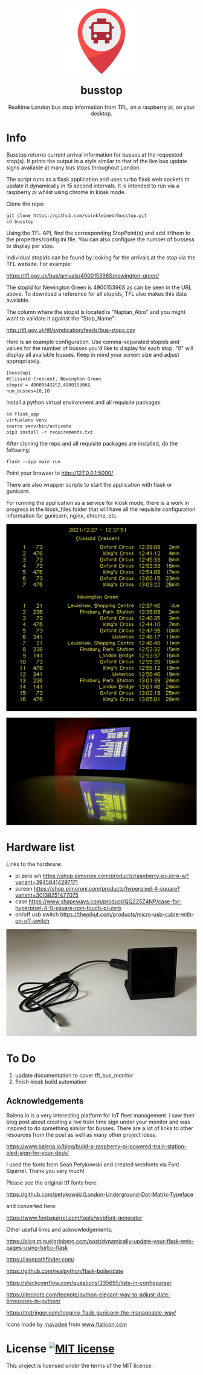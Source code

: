 <p align="center">
<img src="flask_app/static/ico/android-chrome-192x192.png" alt="busstop">
</p>
<h1 align="center" style="margin-top: 0px;">busstop</h1>
<p align="center" >Realtime London bus stop information from TFL, on a raspberry pi, on your desktop.</p>

# Info
Busstop returns current arrival information for busses at the requested stop(s).  It prints the output in a style similar to that of the live bus update signs available at many bus stops throughout London.

The script runs as a flask application and uses turbo flask web sockets to update it dynamically in 15 second intervals. It is intended to run via a raspberry pi whilst using chrome in kiosk mode.

Clone the repo:

    git clone https://github.com/soinkleined/busstop.git
    cd busstop

Using the TFL API, find the corresponding StopPoint(s) and add it/them to the properties/config.ini file.  You can also configure the number of bussess to display per stop.

Individual stopids can be found by looking for the arrivals at the stop via the TFL website.  For example:

https://tfl.gov.uk/bus/arrivals/490015396S/newington-green/

The stopid for Newington Green is 490015396S as can be seen in the URL above.  To download a reference for all stopids, TFL also makes this data available.

The column where the stopid is located is "Naptan_Atco" and you might want to validate it against the "Stop_Name":

http://tfl.gov.uk/tfl/syndication/feeds/bus-stops.csv

Here is an example configuration.  Use comma-separated stopids and values for the number of busses you'd like to display for each stop.  "0" will display all available busses.  Keep in mind your screen size and adjust appropriately. 

    [busstop]
    #Clissold Crescent, Newington Green
    stopid = 490005432S2,490015396S
    num_busses=10,10

Install a python virtual environment and all requisite packages: 

    cd flask_app
    virtualenv venv
    source venv/bin/activate
    pip3 install -r requirements.txt

After cloning the repo and all requisite packages are installed, do the following:

    flask --app main run

Point your browser to http://127.0.0.1:5000/

There are also wrapper scripts to start the application with flask or gunicorn.

For running the application as a service for kiosk mode, there is a work in progress in the kiosk_files folder that will have all the requisite configuration information for gunicorn, nginx, chrome, etc.

![busstop web](readme_images/busstop_web.png)

![busstop example](readme_images/busstop_example.jpeg)

# Hardware list
Links to the hardware:
- pi zero wh https://shop.pimoroni.com/products/raspberry-pi-zero-w?variant=39458414297171
- screen https://shop.pimoroni.com/products/hyperpixel-4-square?variant=30138251477075
- case https://www.shapeways.com/product/QQ225Z4NP/case-for-hyperpixel-4-0-square-non-touch-pi-zero
- on/off usb switch https://thepihut.com/products/micro-usb-cable-with-on-off-switch

![hardware](readme_images/hardware.jpeg)

# To Do
1. update documentation to cover tfl_bus_monitor
2. finish kiosk build automation

## Acknowledgements
Balena.io is a very interesting platform for IoT fleet management.  I saw their blog post about creating a live train time sign under your monitor and was inspired to do something similar for busses. There are a lot of links to other resources from the post as well as many other project ideas. 

https://www.balena.io/blog/build-a-raspberry-pi-powered-train-station-oled-sign-for-your-desk/

I used the fonts from Sean Petykowski and created webfonts via Font Squirrel. Thank you very much!

Please see the original ttf fonts here:

https://github.com/petykowski/London-Underground-Dot-Matrix-Typeface

and converted here:

https://www.fontsquirrel.com/tools/webfont-generator

Other useful links and acknowledgements:

https://blog.miguelgrinberg.com/post/dynamically-update-your-flask-web-pages-using-turbo-flask

https://jsonpathfinder.com/

https://github.com/realpython/flask-boilerplate

https://stackoverflow.com/questions/335695/lists-in-configparser

https://itecnote.com/tecnote/python-elegant-way-to-adjust-date-timezones-in-python/

https://trstringer.com/logging-flask-gunicorn-the-manageable-way/

<div>Icons made by <a href="https://www.flaticon.com/authors/mavadee" title="mavadee">mavadee</a> from <a href="https://www.flaticon.com/" title="Flaticon">www.flaticon.com</a></div>

# License [![MIT license](https://img.shields.io/badge/License-MIT-blue.svg)](https://raw.githubusercontent.com/soinkleined/busstop/main/LICENSE.md)
This project is licensed under the terms of the MIT license.

